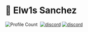 # 🌴 Elw1s Sanchez
![Profile Count](https://komarev.com/ghpvc/?username=sanalinsefiri&color=810505&style=flat-square)&nbsp;
<a href="https://github.com/sanalinsefiri/sanalinsefiri/blob/main/README.md"><img alt="discord" src="https://img.shields.io/badge/sanalins3firi-2f3236?style=flat-square&logo=discord&logoColor=white" /></a> 
<a href="https://www.youtube.com/channel/UCVfGi0JE4Ffc4h8CR7BJ1hQ"><img alt="discord" src="https://img.shields.io/badge/3lwisnchz-2f3236?style=flat-square&logo=youtube&logoColor=white" /></a>

